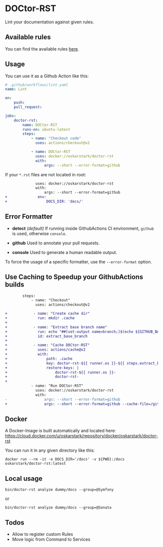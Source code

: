 DOCtor-RST
==========

Lint your documentation against given rules.

Available rules
---------------

You can find the available rules [here](docs/rules.md).

Usage
-----

You can use it as a Github Action like this:
```yaml
# .github/workflows/lint.yaml
name: Lint

on:
    push:
    pull_request:

jobs:
    doctor-rst:
        name: DOCtor-RST
        runs-on: ubuntu-latest
        steps:
            - name: "Checkout code"
              uses: actions/checkout@v2

            - name: DOCtor-RST
              uses: docker://oskarstark/doctor-rst
              with:
                  args: --short --error-format=github
```

If your `*.rst` files are not located in root:
```diff
              uses: docker://oskarstark/doctor-rst
              with:
                  args: --short --error-format=github
+              env:
+                  DOCS_DIR: 'docs/'
```

Error Formatter
---------------

* **detect** _(default)_ If running inside GithubActions CI environment, `github` is used, otherwise `console`.

* **github** Used to annotate your pull requests.

* **console** Used to generate a human readable output.

To force the usage of a specific formatter, use the `--error-format` option.

Use Caching to Speedup your GithubActions builds
----------------------------------

```diff
        steps:
            - name: "Checkout"
              uses: actions/checkout@v2

+            - name: "Create cache dir"
+              run: mkdir .cache
+
+            - name: "Extract base branch name"
+              run: echo "##[set-output name=branch;]$(echo ${GITHUB_BASE_REF:=${GITHUB_REF##*/}})"
+              id: extract_base_branch
+
+            - name: "Cache DOCtor-RST"
+              uses: actions/cache@v2
+              with:
+                  path: .cache
+                  key: doctor-rst-${{ runner.os }}-${{ steps.extract_base_branch.outputs.branch }}
+                  restore-keys: |
+                      doctor-rst-${{ runner.os }}-
+                      doctor-rst-   
+
            - name: "Run DOCtor-RST"
              uses: docker://oskarstark/doctor-rst
              with:
-                 args: --short --error-format=github
+                 args: --short --error-format=github --cache-file=/github/workspace/.cache/doctor-rst.cache
```

Docker
------

A Docker-Image is built automatically and located here:
https://cloud.docker.com/u/oskarstark/repository/docker/oskarstark/doctor-rst

You can run it in any given directory like this:

`docker run --rm -it -e DOCS_DIR='/docs' -v ${PWD}:/docs  oskarstark/doctor-rst:latest`

Local usage
-----------

`bin/doctor-rst analyze dummy/docs --group=@Symfony`

or

`bin/doctor-rst analyze dummy/docs --group=@Sonata`

Todos
-----

* Allow to register custom Rules
* Move logic from Command to Services
